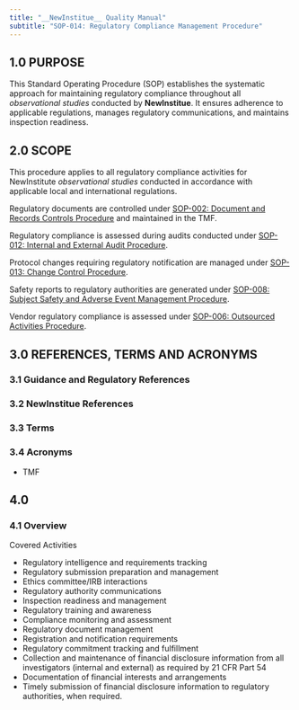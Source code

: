 ```yaml
---
title: "__NewInstitue__ Quality Manual"
subtitle: "SOP-014: Regulatory Compliance Management Procedure"
---
```


## 1.0 PURPOSE

This Standard Operating Procedure (SOP) establishes the systematic approach for
maintaining regulatory compliance throughout all *observational studies*
conducted by __NewInstitue__. It ensures adherence to applicable regulations,
manages regulatory communications, and maintains inspection readiness.

## 2.0 SCOPE

This procedure applies to all regulatory compliance activities for NewInstitute
*observational studies* conducted in accordance with applicable local and
international regulations.

Regulatory documents are controlled under
[SOP-002: Document and Records Controls Procedure](SOP-002--Document_and_Records_Controls_Procedure.md) and maintained in the TMF.

Regulatory compliance is assessed during audits conducted under
[SOP-012: Internal and External Audit Procedure](SOP-012--Internal_and_External_Audit_Procedure.md).

Protocol changes requiring regulatory notification are managed under
[SOP-013: Change Control Procedure](SOP-013--Change_Control_Procedure.md).

Safety reports to regulatory authorities are generated under
[SOP-008: Subject Safety and Adverse Event Management Procedure](SOP-008--Subject_Safety_and_Adverse_Event_Management_Procedure.md).

Vendor regulatory compliance is assessed under
[SOP-006: Outsourced Activities Procedure](SOP-006--Outsourced_Activities_Procedure.md).

## 3.0 REFERENCES, TERMS AND ACRONYMS

### 3.1 Guidance and Regulatory References

### 3.2 __NewInstitue__ References 

### 3.3 Terms

### 3.4 Acronyms

- TMF

## 4.0

### 4.1 Overview

Covered Activities

- Regulatory intelligence and requirements tracking
- Regulatory submission preparation and management
- Ethics committee/IRB interactions
- Regulatory authority communications
- Inspection readiness and management
- Regulatory training and awareness
- Compliance monitoring and assessment
- Regulatory document management
- Registration and notification requirements
- Regulatory commitment tracking and fulfillment
- Collection and maintenance of financial disclosure information from all
  investigators (internal and external) as required by 21 CFR Part 54
- Documentation of financial interests and arrangements
- Timely submission of financial disclosure information to regulatory
  authorities, when required.
